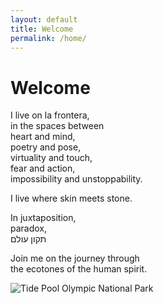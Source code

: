 ```yaml
---
layout: default
title: Welcome
permalink: /home/
---
```


# Welcome

I live on la frontera,  
in the spaces between  
heart and mind,  
poetry and pose,  
virtuality and touch,  
fear and action,  
impossibility and unstoppability.  
  
I live where skin meets stone.  
  
In juxtaposition,  
paradox,  
תקון עולם

Join me on the journey through  
the ecotones of the human spirit.

![Tide Pool Olympic National Park](https://images.unsplash.com/photo-1544551763-46a013bb70d5?ixlib=rb-4.0.3&auto=format&fit=crop&w=2070&q=80)
